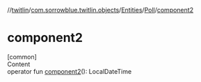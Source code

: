 //[twitlin](../../../index.md)/[com.sorrowblue.twitlin.objects](../../index.md)/[Entities](../index.md)/[Poll](index.md)/[component2](component2.md)



# component2  
[common]  
Content  
operator fun [component2](component2.md)(): LocalDateTime  



